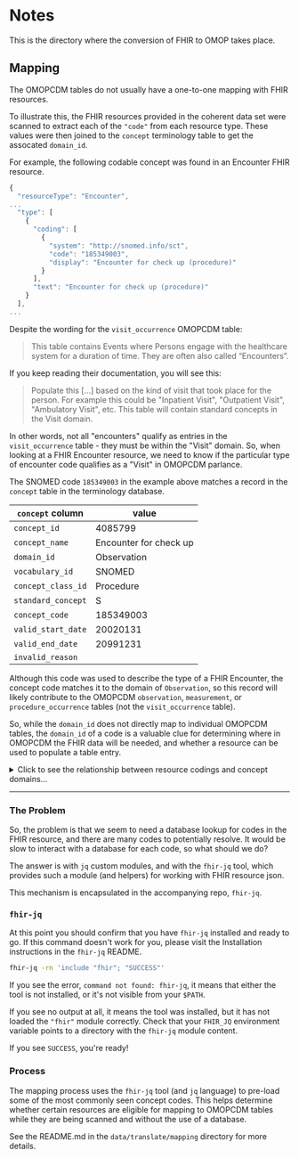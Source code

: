 # Notes

This is the directory where the conversion of FHIR to OMOP takes place.

## Mapping

The OMOPCDM tables do not usually have a one-to-one mapping with FHIR
resources.

To illustrate this, the FHIR resources provided in the coherent data set
were scanned to extract each of the `"code"` from each resource type.
These values were then joined to the `concept` terminology table to get the
assocated `domain_id`.

For example, the following codable concept was found in an Encounter FHIR
resource.

```js
{
  "resourceType": "Encounter",
...
  "type": [
    {
      "coding": [
        {
          "system": "http://snomed.info/sct",
          "code": "185349003",
          "display": "Encounter for check up (procedure)"
        }
      ],
      "text": "Encounter for check up (procedure)"
    }
  ],
...
```

Despite the wording for the `visit_occurrence` OMOPCDM table:

> This table contains Events where Persons engage with the healthcare system for a duration of time. They are often also called “Encounters”.

If you keep reading their documentation, you will see this:

> Populate this [...] based on the kind of visit that took place for the person. For example this could be "Inpatient Visit", "Outpatient Visit", "Ambulatory Visit", etc. This table will contain standard concepts in the Visit domain.

In other words, not all "encounters" qualify as entries in the
`visit_occurrence` table - they must be within the "Visit" domain.  So, when
looking at a FHIR Encounter resource, we need to know if the particular type
of encounter code qualifies as a "Visit" in OMOPCDM parlance.

The SNOMED code `185349003` in the example above matches a record in the
`concept` table in the terminology database.

| `concept` column   | value                  |
| ------------------ | ---------------------- |
| `concept_id`       | 4085799                |
| `concept_name`     | Encounter for check up |
| `domain_id`        | Observation            |
| `vocabulary_id`    | SNOMED                 |
| `concept_class_id` | Procedure              |
| `standard_concept` | S                      |
| `concept_code`     | 185349003              |
| `valid_start_date` | 20020131               |
| `valid_end_date`   | 20991231               |
| `invalid_reason`   |                        |

Although this code was used to describe the type of a FHIR Encounter, the
concept code matches it to the domain of `Observation`, so this record will
likely contribute to the OMOPCDM `observation`, `measurement`, or 
`procedure_occurrence` tables (not the `visit_occurrence` table).

So, while the `domain_id` does not directly map to individual OMOPCDM tables, the
`domain_id` of a code is a valuable clue for determining where in OMOPCDM
the FHIR data will be needed, and whether a resource can be used to populate a
table entry.

<details><summary>Click to see the relationship between resource codings and concept domains...</summary>

### Resource Type to `domain_id`

|   `fhir_resource_type`   | `resource_domains` | `total_concept_codes` |
| ------------------------ | ------------------ | --------------------- |
| AllergyIntolerance       | 1                | 106                 |
| CarePlan                 | 4                | 19950               |
| CareTeam                 | 3                | 33834               |
| Claim                    | 7                | 462871              |
| Condition                | 2                | 15956               |
| Device                   | 1                | 416                 |
| DiagnosticReport         | 3                | 632990              |
| DocumentReference        | 1                | 287892              |
| Encounter                | 4                | 181252              |
| ExplanationOfBenefit     | 11               | 3593275             |
| ImagingStudy             | 4                | 10688               |
| Immunization             | 7                | 37531               |
| Media                    | 1                | 1072                |
| Medication               | 2                | 1489                |
| MedicationAdministration | 2                | 1489                |
| MedicationRequest        | 3                | 214792              |
| Observation              | 6                | 1341652             |
| Patient                  | 7                | 10224               |
| PractitionerRole         | 1                | 2082                |
| Procedure                | 3                | 56092               |

<details><summary>Click to see the details...</summary>

|   `fhir_resource_type`   |    `domain_id`     | `total_concept_codes` |
| ------------------------ | ------------------ | --------------------- |
| AllergyIntolerance       | Observation        | 106                 |
| CarePlan                 | Procedure          | 9797                |
| CarePlan                 | Observation        | 8188                |
| CarePlan                 | Type Concept       | 1858                |
| CarePlan                 | Measurement        | 107                 |
| CareTeam                 | Observation        | 21760               |
| CareTeam                 | Provider           | 6135                |
| CareTeam                 | Condition          | 5939                |
| Claim                    | Observation        | 215779              |
| Claim                    | Procedure          | 203039              |
| Claim                    | Condition          | 27462               |
| Claim                    | Visit              | 12083               |
| Claim                    | Measurement        | 3247                |
| Claim                    | Payer              | 1092                |
| Claim                    | Provider           | 169                 |
| Condition                | Condition          | 14191               |
| Condition                | Observation        | 1765                |
| Device                   | Device             | 416                 |
| DiagnosticReport         | Note               | 575784              |
| DiagnosticReport         | Measurement        | 55964               |
| DiagnosticReport         | Observation        | 1242                |
| DocumentReference        | Note               | 287892              |
| Encounter                | Observation        | 90952               |
| Encounter                | Procedure          | 53746               |
| Encounter                | Condition          | 36142               |
| Encounter                | Visit              | 412                 |
| ExplanationOfBenefit     | Visit              | 758062              |
| ExplanationOfBenefit     | Observation        | 560611              |
| ExplanationOfBenefit     | Procedure          | 459488              |
| ExplanationOfBenefit     | Provider           | 455958              |
| ExplanationOfBenefit     | Payer              | 418108              |
| ExplanationOfBenefit     | Measurement        | 231141              |
| ExplanationOfBenefit     | Race               | 227895              |
| ExplanationOfBenefit     | Metadata           | 227895              |
| ExplanationOfBenefit     | Unit               | 227894              |
| ExplanationOfBenefit     | Condition          | 26222               |
| ExplanationOfBenefit     | Revenue Code       | 1                   |
| ImagingStudy             | Observation        | 5674                |
| ImagingStudy             | Spec Anatomic Site | 3752                |
| ImagingStudy             | Measurement        | 1179                |
| ImagingStudy             | Geography          | 83                  |
| Immunization             | Observation        | 12891               |
| Immunization             | Visit              | 12083               |
| Immunization             | Condition          | 10843               |
| Immunization             | Payer              | 1092                |
| Immunization             | Measurement        | 270                 |
| Immunization             | Procedure          | 183                 |
| Immunization             | Provider           | 169                 |
| Media                    | Procedure          | 1072                |
| Medication               | Drug               | 1350                |
| Medication               | Geography          | 139                 |
| MedicationAdministration | Drug               | 1350                |
| MedicationAdministration | Geography          | 139                 |
| MedicationRequest        | Drug               | 208051              |
| MedicationRequest        | Geography          | 6693                |
| MedicationRequest        | Observation        | 48                  |
| Observation              | Measurement        | 708992              |
| Observation              | Unit               | 570404              |
| Observation              | Observation        | 48964               |
| Observation              | Condition          | 8034                |
| Observation              | Meas Value         | 4071                |
| Observation              | Procedure          | 1187                |
| Patient                  | Measurement        | 3834                |
| Patient                  | Observation        | 2296                |
| Patient                  | Procedure          | 1278                |
| Patient                  | Drug               | 1278                |
| Patient                  | Gender             | 1018                |
| Patient                  | Visit              | 260                 |
| Patient                  | Unit               | 260                 |
| PractitionerRole         | Provider           | 2082                |
| Procedure                | Procedure          | 52172               |
| Procedure                | Measurement        | 2977                |
| Procedure                | Observation        | 943                 |

</details>

---
### `domain_id` to Resource Type

|    `domain_id`     | `resource_types` | `total_concept_codes` |
| ------------------ | -------------- | ------------------- |
| Condition          | 7              | 128833              |
| Device             | 1              | 416                 |
| Drug               | 4              | 212029              |
| Gender             | 1              | 1018                |
| Geography          | 4              | 7054                |
| Meas Value         | 1              | 4071                |
| Measurement        | 9              | 1007711             |
| Metadata           | 1              | 227895              |
| Note               | 2              | 863676              |
| Observation        | 14             | 971219              |
| Payer              | 3              | 420292              |
| Procedure          | 9              | 781962              |
| Provider           | 5              | 464513              |
| Race               | 1              | 227895              |
| Revenue Code       | 1              | 1                   |
| Spec Anatomic Site | 1              | 3752                |
| Type Concept       | 1              | 1858                |
| Unit               | 3              | 798558              |
| Visit              | 5              | 782900              |

<details><summary>Click to see the details...</summary>

|     domain_id      |    fhir_resource_type    | total_concept_codes |
| ------------------ | ------------------------ | ------------------- |
| Condition          | Encounter                | 36142               |
| Condition          | Claim                    | 27462               |
| Condition          | ExplanationOfBenefit     | 26222               |
| Condition          | Condition                | 14191               |
| Condition          | Immunization             | 10843               |
| Condition          | Observation              | 8034                |
| Condition          | CareTeam                 | 5939                |
| Device             | Device                   | 416                 |
| Drug               | MedicationRequest        | 208051              |
| Drug               | MedicationAdministration | 1350                |
| Drug               | Medication               | 1350                |
| Drug               | Patient                  | 1278                |
| Gender             | Patient                  | 1018                |
| Geography          | MedicationRequest        | 6693                |
| Geography          | MedicationAdministration | 139                 |
| Geography          | Medication               | 139                 |
| Geography          | ImagingStudy             | 83                  |
| Meas Value         | Observation              | 4071                |
| Measurement        | Observation              | 708992              |
| Measurement        | ExplanationOfBenefit     | 231141              |
| Measurement        | DiagnosticReport         | 55964               |
| Measurement        | Patient                  | 3834                |
| Measurement        | Claim                    | 3247                |
| Measurement        | Procedure                | 2977                |
| Measurement        | ImagingStudy             | 1179                |
| Measurement        | Immunization             | 270                 |
| Measurement        | CarePlan                 | 107                 |
| Metadata           | ExplanationOfBenefit     | 227895              |
| Note               | DiagnosticReport         | 575784              |
| Note               | DocumentReference        | 287892              |
| Observation        | ExplanationOfBenefit     | 560611              |
| Observation        | Claim                    | 215779              |
| Observation        | Encounter                | 90952               |
| Observation        | Observation              | 48964               |
| Observation        | CareTeam                 | 21760               |
| Observation        | Immunization             | 12891               |
| Observation        | CarePlan                 | 8188                |
| Observation        | ImagingStudy             | 5674                |
| Observation        | Patient                  | 2296                |
| Observation        | Condition                | 1765                |
| Observation        | DiagnosticReport         | 1242                |
| Observation        | Procedure                | 943                 |
| Observation        | AllergyIntolerance       | 106                 |
| Observation        | MedicationRequest        | 48                  |
| Payer              | ExplanationOfBenefit     | 418108              |
| Payer              | Immunization             | 1092                |
| Payer              | Claim                    | 1092                |
| Procedure          | ExplanationOfBenefit     | 459488              |
| Procedure          | Claim                    | 203039              |
| Procedure          | Encounter                | 53746               |
| Procedure          | Procedure                | 52172               |
| Procedure          | CarePlan                 | 9797                |
| Procedure          | Patient                  | 1278                |
| Procedure          | Observation              | 1187                |
| Procedure          | Media                    | 1072                |
| Procedure          | Immunization             | 183                 |
| Provider           | ExplanationOfBenefit     | 455958              |
| Provider           | CareTeam                 | 6135                |
| Provider           | PractitionerRole         | 2082                |
| Provider           | Immunization             | 169                 |
| Provider           | Claim                    | 169                 |
| Race               | ExplanationOfBenefit     | 227895              |
| Revenue Code       | ExplanationOfBenefit     | 1                   |
| Spec Anatomic Site | ImagingStudy             | 3752                |
| Type Concept       | CarePlan                 | 1858                |
| Unit               | Observation              | 570404              |
| Unit               | ExplanationOfBenefit     | 227894              |
| Unit               | Patient                  | 260                 |
| Visit              | ExplanationOfBenefit     | 758062              |
| Visit              | Immunization             | 12083               |
| Visit              | Claim                    | 12083               |
| Visit              | Encounter                | 412                 |
| Visit              | Patient                  | 260                 |

</details>

---

</details>

---
### The Problem

So, the problem is that we seem to need a database lookup for codes in
the FHIR resource, and there are many codes to potentially resolve.  It
would be slow to interact with a database for each code, so what should we do?

The answer is with `jq` custom modules, and with the `fhir-jq` tool, which
provides such a module (and helpers) for working with FHIR resource json.

This mechanism is encapsulated in the accompanying repo, `fhir-jq`.


### `fhir-jq`

At this point you should confirm that you have `fhir-jq` installed and ready
to go.  If this command doesn't work for you, please visit the Installation
instructions in the `fhir-jq` README.

```bash
fhir-jq -rn 'include "fhir"; "SUCCESS"'
```

If you see the error, `command not found: fhir-jq`, it means that either the
tool is not installed, or it's not visible from your `$PATH`.

If you see no output at all, it means the tool was installed, but it has not
loaded the `"fhir"` module correctly.  Check that your `FHIR_JQ` environment
variable points to a directory with the `fhir-jq` module content.

If you see `SUCCESS`, you're ready!


### Process

The mapping process uses the `fhir-jq` tool (and `jq` language) to pre-load
some of the most commonly seen concept codes.  This helps determine whether
certain resources are eligible for mapping to OMOPCDM tables while they are being
scanned and without the use of a database.

See the README.md in the `data/translate/mapping` directory for more details.
